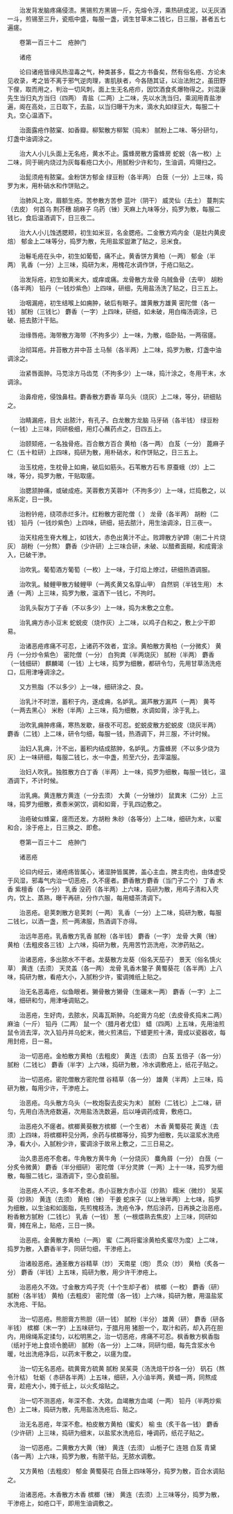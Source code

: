 <!-- { "loadSidebar": true } -->
　　治发背发脑疼痛侵溃。黑锡煎方黑锡一斤，先熔令浮，乘热研成泥，以无灰酒一斗，煎锡至三升，瓷瓶中盛，每服一盏，调生甘草末二钱匕，日三服，甚者五七遍瘥。

　　卷第一百三十二　疮肿门

　　诸疮

　　论曰诸疮皆缘风热湿毒之气，种类甚多，载之方书备矣，然有俗名疮、方论未见收录，考之皆不离于邪气逆肉理，害肌肤者，今各随其证，以治法附之，虽田野下俚，取而用之，判治一切风刺，面上生无名疮疖，因饮酒食炙爆物得之。刘混康先生当归丸方当归（四两） 青盐（二两）上二味，先以水洗当归，乘润用青盐渗遍，阁在高处，三日取下，去盐，以当归曝干为末，滴水丸如绿豆大，每服二十丸，空心温酒下。

　　治面露疮作脓窠、如香瓣。柳絮散方柳絮（捣末） 腻粉上二味、等分研匀，灯盏中油调涂之。

　　治大人小儿头面上无名疮，黄水不止。露蜂房散方露蜂房 蛇蜕（各一枚）上二味，同于碗内烧过为灰每看疮口大小，用腻粉少许和匀，生油调，鸡翎扫之。

　　治髭须疮有脓窠。金粉饼方郁金 绿豆粉（各半两） 白蔹（一分）上三味，捣罗为末，用朴硝水和作饼贴之。

　　治肺风上攻，眉额生疮。苦参散方苦参 蓝叶（阴干） 威灵仙（去土） 蔓荆实（去皮） 何首乌 荆芥穗 胡麻子 乌药（锉）天麻上九味等分，捣罗为散，每服二钱匕，食后温酒调下，日三夜二。

　　治大人小儿蚀透腮颊，初生如米豆，名金腮疮。二金散方鸡内金（是肚内黄皮焙） 郁金上二味等分，捣罗为散，先用盐浆盥漱了贴之，忌米食。

　　治鬈毛疮在头中，初生如葡萄，痛不止。黄香饼方黄柏（一两） 郁金（半两） 乳香（一分）上三味，捣研为末，用槐花水调作饼，于疮口贴之。

　　治发际疮，初生如黄米大，或痒或痛。龙骨散方龙骨 乌贼鱼骨（去甲） 胡粉（各半两） 铅丹（一钱炒紫色）上四味，研细，先用盐汤洗了贴之，日三五上。

　　治咽漏疮，初生结喉上如痈肿，破后有眼子。雄黄散方雄黄 密陀僧（各一钱） 腻粉（三钱匕） 麝香（一字）上四味，研细，如未破，用白梅汤调涂，已破、挹去脓汁干贴。

　　治缘唇疮。海带散方海带（不拘多少）上一味，为散，临卧贴，一两宿瘥。

　　治彻耳疮。井苔散方井中苔 土马鬃（各半两）上二味，捣罗为散，灯盏中油调涂之。

　　治紧唇面肿。马苋涂方马齿苋（不拘多少）上一味，捣汁涂之，冬用干末，水调涂。

　　治鼻疳疮，侵蚀鼻柱。麝香散方麝香 草乌头（烧灰）上二味，等分，研细贴之。

　　治睛漏疮，目大 出脓汁，有孔子。白龙散方龙脑 马牙硝（各半钱） 绿豆粉（一钱）上三味，同研极细，用灯心蘸药点之，日四五上。

　　治颐颏疮，一名独骨疮。百合散方百合 黄柏（各一两） 白芨（一分） 蓖麻子仁（五十粒研）上四味，捣研为散，用朴硝水，和作饼贴之，日三五上。

　　治玉枕疮，生枕骨上如痈，破后如筋头。石苇散方石韦 原蚕蛾（炒）上二味，等分，捣罗为散，干贴取瘥。

　　治腮颔肿痛，或破成疮。芙蓉敷方芙蓉叶（不拘多少）上一味，烂捣敷之，以帛系定，日一换。

　　治粉钤疮，绕项赤烂多汁。红粉散方密陀僧（ ） 龙骨（各半两） 胡粉（二钱） 铅丹（一钱炒紫色）上四味，研细，挹去脓汁，用生油调涂，日三夜一。

　　治天柱疮生脊大椎上，如钱大，赤色出黄汁不止。败蹄散方驴蹄（削二十片烧灰） 胡粉（一分熬） 麝香（少许研）上三味合研，未破、以醋煮面糊，和成膏涂入，已破干渗。

　　治吹乳。葡萄酒方葡萄（一枚）上一味，于灯焰上燎过，研细热酒调服。

　　治吹乳。鲮鲤甲散方鲮鲤甲（一两炙黄又名穿山甲） 自然铜（半钱生用） 木通（一两）上三味，捣罗为散，温酒下一钱匕，不拘时。

　　治乳头裂方丁子香（不以多少）上一味，捣为末敷之立愈。

　　治乳痈方赤小豆末 蛇蜕皮（烧作灰）上二味，以鸡子白和之，敷上少干即易。

　　治诸恶疮疼痛不可忍，上诸药不效者，宜涂。黄柏散方黄柏（一分微炙） 黄丹（一分炒令紫色） 密陀僧（一分） 白狗粪（半两烧灰） 腻粉（半两） 麝香（一钱细研） 麒麟竭（一钱）上七味，捣罗为细散，都研令匀，先用甘草汤洗疮口，后用津唾调涂之。

　　又方熊脂（不以多少）上一味，细研涂之、良。

　　治乳汁不时泄，蓄积于内，遂成痈，名妒乳。漏芦散方漏芦（一两） 黄芩（一两去黑心） 米粉（半两）上三味，捣为细散，水调如膏，涂于乳上。

　　治吹乳痈肿疼痛，寒热发歇，昼夜不可忍。蛇蜕皮散方蛇蜕皮（烧灰半两） 麝香（二钱）上二味，研令匀细，每服一钱，热酒调下，并三服，不计时候。

　　治妇人乳痈，汁不出，蓄积内结成脓肿，名妒乳。方露蜂房（不以多少烧为灰）上一味研细，每服二钱匕，水一中盏，煎至六分，去滓温服。

　　治妇人吹乳。独胜散方白丁香（半两）上一味，捣罗为细散，每服一钱匕，温酒调下，不计时候。

　　治乳痈。黄连散方黄连（一分去须） 大黄（一分锉炒） 鼠粪末（二分）上三味，捣罗为细散，煮黍米粥饮，调和如膏，于乳四边敷之。

　　治疮破似蜂窠，瘥而还发。方胡粉 朱砂（各等分）上二味，细研为末，以蜜和合，涂于疮上，日三换之、即愈。

　　卷第一百三十二　疮肿门

　　诸恶疮

　　论曰内经云，诸疮疡皆属心，诸湿肿皆属脾，盖心主血，脾主肉也，由体虚受于风湿，邪毒气内治一切恶疮，久不瘥者。麝香散方麝香（当门子二个） 丁香 木香 紫檀香（各一分） 乳香 没药（各半两）上六味，捣研为散，用鸡子清和入壳内，饮上、蒸熟，曝干再研，分作六服，每用蜡茶清调下。

　　治恶疮。皂荚刺散方皂荚刺（一两） 乳香（一分）上二味，捣研为散，每服二钱匕，以酒一盏，煎一两沸服，热酒调下亦得。

　　治远年恶疮。乳香散方乳香 腻粉（各半钱） 麝香（一字） 龙骨 大黄（锉） 黄柏（去粗皮各三钱）上六味，捣研为散，先用苦竹沥洗疮，次渗药贴之。

　　治诸恶疮，多出脓水不干者。龙葵散方龙葵（俗名天茄子） 景天（俗名慎火草） 黄连（去须） 天灵盖（各一两） 龙骨 乳香木鳖子 黄蜀葵花（各半两）上八味，捣研为散，看疮大小，入腻粉少许，蜜调摊纸上贴之。

　　治无名恶毒疮，似鱼眼者。獭骨散方獭骨（生碾末一两） 麝香（一字）上二味，细研和匀，用津唾调贴之。

　　治恶疮，生好肉，去脓水，风毒瓦斯肿。乌蛇膏方乌蛇（去皮骨炙捣末二两） 麻油（一斤） 铅丹（二两） 鼠一个（腊月者尤佳） 蜡（四两）上五味，先用油煎鼠令消去滓，次入铅丹并乌蛇末，微火煎沸后，下蜡更煎十沸，膏成以瓷器收，每用封疮，日一易。

　　治一切恶疮。金柏散方黄柏（去粗皮） 黄连（去须） 白芨 五倍子（各一分） 腻粉（二钱匕） 麝香（半字）上六味，捣研为散，冷水调敷疮上，纸花子贴之。

　　治一切恶疮。密陀僧散方密陀僧 谷精草（各一分） 雄黄（半两）上三味，捣研为散，每用少许，干渗疮上。

　　治恶疮。乌头散方乌头（一枚炮裂去皮尖为末） 腻粉（二钱匕）上二味，研匀，先用白汤洗疮数遍，次用盐汤洗数遍，后以唾调药成膏，敷疮口。

　　治恶疮久不瘥者。槟榔黄葵散方槟榔（一个生者） 木香 黄蜀葵花 黄连（去须）上四味，将槟榔秤见分两，余药与槟榔等分，捣罗为细散，先以温浆水洗疮净，看大小，入腻粉少许，蜜调涂于故帛上敷之，二三日易之。

　　治久患恶疮不愈者。牛角散方黄牛角（一分烧灰） 麋角屑（一分） 白蔹（一分炙令微黄） 麝香（半分细研） 密陀僧（半分灵脾（一两）上十一味，捣罗为细散，每服二钱匕，温酒调下，空心食前服。

　　治恶疮人不识，多年不愈者。赤小豆散方赤小豆（炒熟） 糯米（微炒） 吴茱萸（炒熟） 黄连（去须） 黄柏（锉） 干姜 蛇床子（以上锉半两）上七味，捣罗为细散，以生油和如面脂，先煎槐枝汤，洗疮令净，然后涂药，日再换之治恶疮。粉香散方腻粉（二钱匕） 乳香（一钱） 葱（一根煨熟去焦皮）上三味，同研如膏，摊在帛上，贴疮，三日一换。

　　治恶疮。金黄散方黄柏（一两） 蜜（二两将蜜涂黄柏炙蜜尽为度）上二味，捣罗为散，入麝香半字，同研匀细，干渗疮上。

　　治诸般恶疮。通圣散方谷精草（炒） 天南星（炮） 贯众（炒） 黄柏（炙各一分） 麝香（半钱）上五味，捣研为散，用少许干渗疮上。

　　治恶疮久不效。寸金散方鸡子壳（十个生却子者） 槟榔（一枚） 麝香（研） 腻粉（各半钱） 黄柏（去粗皮） 密陀僧（各一钱）上六味，捣研为散，用温盐浆水洗疮、干贴。

　　治一切恶疮。熊胆膏方熊胆（研一钱） 腻粉（半分） 雄黄（研） 麝香（研各半钱） 槟榔（末一字）上五味研匀，于腊月用 猪胆一个，取汁和药，却入药在胆内，用绵绳系定揉匀，以松明黑之，治一切恶疮，疼痛不可忍。枫香散方枫香脂（纸衬于地上食顷令脆研） 腻粉（各一分）上二味，同研匀细，每先含浆水令暖，吐出洗疮净后，以药末干敷之，以瘥为度。

　　治一切无名恶疮。硫黄膏方硫黄 腻粉 吴茱萸（汤洗焙干炒各一分） 矾石（熬令汁枯） 牡蛎（ 赤研各半两）上五味，细研，入小油半两，黄蜡一两，同熬成膏，趁疮大小，摊于纸上，以火炙熔贴之。

　　治一切不测恶疮，年深不愈、大效。血竭散方血竭（一两） 铅丹（半两炒紫色）上二味，捣研为散，先用盐汤洗疮后、贴之。

　　治无名恶疮，年深不愈。柏皮散方黄柏（蜜炙） 榆 虫（炙干各一钱） 麝香（少许研）上三味，捣研为细末，以盐浆水洗疮后，唾调药，纸花子贴之。

　　治一切恶疮。二黄散方大黄（锉） 黄连（去须） 山栀子仁 连翘 白芨 青黛（各一两）上六味，捣罗为散，有脓干贴，无脓水调敷。

　　又方黄柏（去粗皮） 郁金 黄蜀葵花 白蔹上四味等分，捣罗为散，百合水调贴之。

　　治诸恶疮。木香散方木香 槟榔（锉） 黄连（去须）上三味等分，捣罗为散，干渗疮上，如疮口干，即用生油调敷之。

